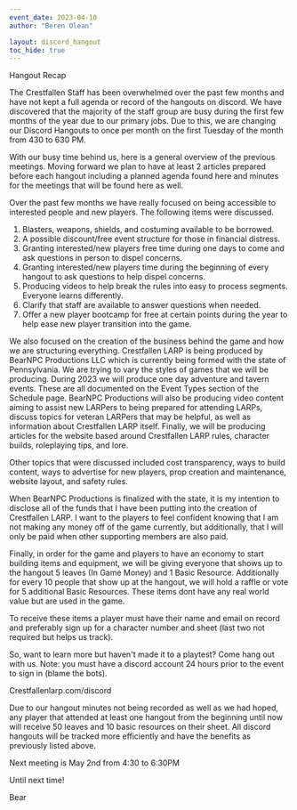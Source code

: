 ```yaml
---
event_date: 2023-04-10
author: "Beren Olean"

layout: discord_hangout
toc_hide: true
---
```


Hangout Recap

The Crestfallen Staff has been overwhelmed over the past few months and have not kept a full agenda or record of the hangouts on discord.  We have discovered that the majority of the staff group are busy during the first few months of the year due to our primary jobs.  Due to this, we are changing our Discord Hangouts to once per month on the first Tuesday of the month from 430 to 630 PM.

With our busy time behind us, here is a general overview of the previous meetings.  Moving forward we plan to have at least 2 articles prepared before each hangout including a planned agenda found here and minutes for the meetings that will be found here as well.

Over the past few months we have really focused on being accessible to interested people and new players.  The following items were discussed.

1. Blasters, weapons, shields, and costuming available to be borrowed.
2. A possible discount/free event structure for those in financial distress.
3. Granting interested/new players free time during one days to come and ask questions in person to dispel concerns.
4. Granting interested/new players time during the beginning of every hangout to ask questions to help dispel concerns.
5. Producing videos to help break the rules into easy to process segments.  Everyone learns differently.
6. Clarify that staff are available to answer questions when needed.
7. Offer a new player bootcamp for free at certain points during the year to help ease new player transition into the game.

We also focused on the creation of the business behind the game and how we are structuring everything.  Crestfallen LARP is being produced by BearNPC Productions LLC which is currently being formed with the state of Pennsylvania.  We are trying to vary the styles of games that we will be producing.  During 2023 we will produce one day adventure and tavern events.  These are all documented on the Event Types section of the Schedule page.  BearNPC Productions will also be producing video content aiming to assist new LARPers to being prepared for attending LARPs, discuss topics for veteran LARPers that may be helpful, as well as information about Crestfallen LARP itself. Finally, we will be producing articles for the website based around Crestfallen LARP rules, character builds, roleplaying tips, and lore.

Other topics that were discussed included cost transparency, ways to build content, ways to advertise for new players, prop creation and maintenance, website layout, and safety rules.

When BearNPC Productions is finalized with the state, it is my intention to disclose all of the funds that I have been putting into the creation of Crestfallen LARP.  I want to the players to feel confident knowing that I am not making any money off of the game currently, but additionally, that I will only be paid when other supporting members are also paid.

Finally, in order for the game and players to have an economy to start building items and equipment, we will be giving everyone that shows up to the hangout 5 leaves (In Game Money) and 1 Basic Resource.  Additionally for every 10 people that show up at the hangout, we will hold a raffle or vote for 5 additional Basic Resources.  These items dont have any real world value but are used in the game.

To receive these items a player must have their name and email on record and preferably sign up for a character number and sheet (last two not required but helps us track).

So, want to learn more but haven't made it to a playtest? Come hang out with us. Note: you must have a discord account 24 hours prior to the event to sign in (blame the bots). 

Crestfallenlarp.com/discord

Due to our hangout minutes not being recorded as well as we had hoped, any player that attended at least one hangout from the beginning until now will receive 50 leaves and 10 basic resources on their sheet.  All discord hangouts will be tracked more efficiently and have the benefits as previously listed above.

Next meeting is May 2nd from 4:30 to 6:30PM

Until next time!

Bear
